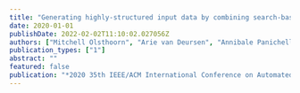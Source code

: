 ```yaml
---
title: "Generating highly-structured input data by combining search-based testing and grammar-based fuzzing"
date: 2020-01-01
publishDate: 2022-02-02T11:10:02.027056Z
authors: ["Mitchell Olsthoorn", "Arie van Deursen", "Annibale Panichella"]
publication_types: ["1"]
abstract: ""
featured: false
publication: "*2020 35th IEEE/ACM International Conference on Automated Software Engineering (ASE)*"
---
```


